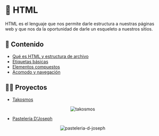 # 🦴 HTML

HTML es el lenguaje que nos permite darle estructura a nuestras páginas web y
que nos da la oportunidad de darle un esqueleto a nuestros sitios.

## 📖 Contenido

- [Qué es HTML y estructura de archivo](./temario/plantilla-html.html)
- [Etiquetas básicas](./temario/etiquetas-basicas.html)
- [Elementos compuestos](./temario/elementos-compuestos.html)
- [Acomodo y navegación](./temario/layout-y-rutas.html)

## ✍🏼 Proyectos

- [Takosmos](./Practicas-Live-Sessions/)

<div style="text-align: center;">

![takosmos](https://user-images.githubusercontent.com/49181840/162331571-1880c4cf-8557-4dee-8e68-df90c36e5d68.gif)

</div>

- [Pastelería D'Joseph](./Pasteleria-D-Joseph/)

<div style="text-align: center;">

![pasteleria-d-joseph](https://user-images.githubusercontent.com/49181840/162359870-b8105c92-0c56-4c3b-93dc-b2db1c005b83.gif)

</div>